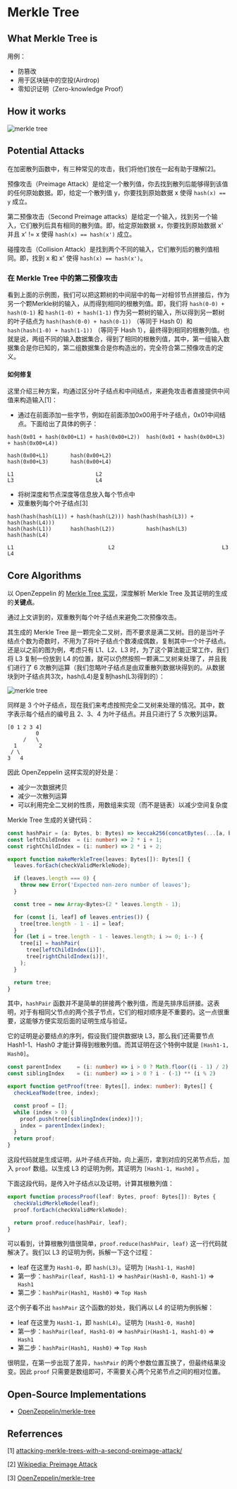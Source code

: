 # Merkle Tree

## What Merkle Tree is



用例：

- 防篡改
- 用于区块链中的空投(Airdrop)
- 零知识证明（Zero-knowledge Proof）



## How it works

![merkle tree](https://img-thestarboys.oss-cn-beijing.aliyuncs.com/img/hash_tree-svg.png)



## Potential Attacks

在加密散列函数中，有三种常见的攻击，我们将他们放在一起有助于理解[2]。

预像攻击（Preimage Attack）是给定一个散列值，你去找到散列后能够得到该值的任何原始数据。即，给定一个散列值 y，你要找到原始数据 x 使得 `hash(x) == y` 成立。

第二预像攻击（Second Preimage attacks）是给定一个输入，找到另一个输入，它们散列后具有相同的散列值。即，给定原始数据 x，你要找到原始数据 x' 并且 x' != x 使得 `hash(x) == hash(x')` 成立。

碰撞攻击（Collision Attack）是找到两个不同的输入，它们散列后的散列值相同。即，找到 x 和 x' 使得 `hash(x) == hash(x')`。

### 在 Merkle Tree 中的第二预像攻击

看到上面的示例图，我们可以把这颗树的中间层中的每一对相邻节点拼接后，作为另一个颗Merkle树的输入，从而得到相同的根散列值。即，我们将 `hash(0-0) + hash(0-1)` 和 `hash(1-0) + hash(1-1)` 作为另一颗树的输入，所以得到另一颗树的叶子结点为  `hash(hash(0-0) + hash(0-1))` （等同于 Hash 0）和 `hash(hash(1-0) + hash(1-1))` （等同于 Hash 1），最终得到相同的根散列值。也就是说，两组不同的输入数据集合，得到了相同的根散列值，其中，第一组输入数据集合是你已知的，第二组数据集合是你构造出的，完全符合第二预像攻击的定义。



#### 如何修复

这里介绍三种方案，均通过区分叶子结点和中间结点，来避免攻击者直接提供中间值来构造输入[1]：

- 通过在前面添加一些字节，例如在前面添加0x00用于叶子结点，0x01中间结点。下面给出了具体的例子：

```
hash(0x01 + hash(0x00+L1) + hash(0x00+L2))	hash(0x01 + hash(0x00+L3) + hash(0x00+L4))

hash(0x00+L1)		hash(0x00+L2)								hash(0x00+L3)		hash(0x00+L4)

L1							L2													L3							L4
```



- 将树深度和节点深度等信息放入每个节点中
- 双重散列每个叶子结点[3]

```
hash(hash(hash(L1)) + hash(hash(L2))) hash(hash(hash(L3)) + hash(hash(L4)))
hash(hash(L1))		hash(hash(L2))			hash(hash(L3)		hash(hash(L4)

L1								L2									L3							L4
```



## Core Algorithms

以 OpenZeppelin 的 [Merkle Tree 实现](https://github.com/OpenZeppelin/merkle-tree/blob/HEAD/src/core.ts)，深度解析 Merkle Tree 及其证明的生成的**关键点**。

通过上文讲到的，双重散列每个叶子结点来避免二次预像攻击。

其生成的 Merkle Tree 是一颗完全二叉树，而不要求是满二叉树。目的是当叶子结点个数为奇数时，不用为了将叶子结点个数凑成偶数，复制其中一个叶子结点。还是以之前的图为例，考虑只有 L1、L2、L3 时，为了这个算法能正常工作，我们将 L3 复制一份放到 L4 的位置，就可以仍然按照一颗满二叉树来处理了，并且我们进行了 6 次散列运算（我们忽略叶子结点是由双重散列数据块得到的。从数据块到叶子结点共3次，hash(L4)是复制hash(L3)得到的）：

![merkle tree](https://img-thestarboys.oss-cn-beijing.aliyuncs.com/img/hash_tree-svg.png)

同样是 3 个叶子结点，现在我们来考虑按照完全二叉树来处理的情况。其中，数字表示每个结点的编号且 2、3、4 为叶子结点。并且只进行了 5 次散列运算。

```
[0 1 2 3 4]
		 0
	 /	 \
  1		  2
 / \
3   4
```

因此 OpenZeppelin 这样实现的好处是：

- 减少一次数据拷贝
- 减少一次散列运算
- 可以利用完全二叉树的性质，用数组来实现（而不是链表）以减少空间复杂度



Merkle Tree 生成的关键代码：

```typescript
const hashPair = (a: Bytes, b: Bytes) => keccak256(concatBytes(...[a, b].sort(compareBytes)));
const leftChildIndex  = (i: number) => 2 * i + 1;
const rightChildIndex = (i: number) => 2 * i + 2;

export function makeMerkleTree(leaves: Bytes[]): Bytes[] {
  leaves.forEach(checkValidMerkleNode);

  if (leaves.length === 0) {
    throw new Error('Expected non-zero number of leaves');
  }

  const tree = new Array<Bytes>(2 * leaves.length - 1);

  for (const [i, leaf] of leaves.entries()) {
    tree[tree.length - 1 - i] = leaf;
  }
  for (let i = tree.length - 1 - leaves.length; i >= 0; i--) {
    tree[i] = hashPair(
      tree[leftChildIndex(i)]!,
      tree[rightChildIndex(i)]!,
    );
  }

  return tree;
}
```

其中，`hashPair` 函数并不是简单的拼接两个散列值，而是先排序后拼接。这表明，对于有相同父节点的两个孩子节点，它们的相对顺序是不重要的。这一点很重要，这能够方便实现后面的证明生成与验证。

它的证明是必要结点的序列，假设我们提供数据块 L3，那么我们还需要节点 Hash1-1、Hash0 才能计算得到根散列值。而其证明在这个特例中就是 `[Hash1-1, Hash0]`。

```typescript
const parentIndex     = (i: number) => i > 0 ? Math.floor((i - 1) / 2) : throwError('Root has no parent');
const siblingIndex    = (i: number) => i > 0 ? i - (-1) ** (i % 2)     : throwError('Root has no siblings');

export function getProof(tree: Bytes[], index: number): Bytes[] {
  checkLeafNode(tree, index);

  const proof = [];
  while (index > 0) {
    proof.push(tree[siblingIndex(index)]!);
    index = parentIndex(index);
  }
  return proof;
}
```

这段代码就是生成证明，从叶子结点开始，向上遍历，拿到对应的兄弟节点后，加入 `proof` 数组。以生成 L3 的证明为例，其证明为  `[Hash1-1, Hash0]` 。



下面这段代码，是传入叶子结点以及证明，计算其根散列值：

```typescript
export function processProof(leaf: Bytes, proof: Bytes[]): Bytes {
  checkValidMerkleNode(leaf);
  proof.forEach(checkValidMerkleNode);

  return proof.reduce(hashPair, leaf);
}
```

可以看到，计算根散列值很简单，`proof.reduce(hashPair, leaf)` 这一行代码就解决了。我们以 L3 的证明为例，拆解一下这个过程：

- leaf 在这里为 `Hash1-0`，即 `hash(L3)`。证明为 `[Hash1-1, Hash0]` 
- 第一步：`hashPair(leaf, Hash1-1)` => `hashPair(Hash1-0, Hash1-1)` => `Hash1`
- 第二步：`hashPair(Hash1, Hash0)` => `Top Hash`



这个例子看不出 `hashPair` 这个函数的妙处，我们再以 L4 的证明为例拆解：

- leaf 在这里为 `Hash1-1`，即 `hash(L4)`。证明为 `[Hash1-0, Hash0]` 
- 第一步：`hashPair(leaf, Hash1-0)` => `hashPair(Hash1-1, Hash1-0)` => `Hash1`
- 第二步：`hashPair(Hash1, Hash0)` => `Top Hash`

很明显，在第一步出现了差异，`hashPair` 的两个参数位置互换了，但最终结果没变。因此 `proof` 只需要是数组即可，不需要关心两个兄弟节点之间的相对位置。



## Open-Source Implementations

- [OpenZeppelin/merkle-tree](https://github.com/OpenZeppelin/merkle-tree)



## Referrences

[1] [attacking-merkle-trees-with-a-second-preimage-attack/](https://flawed.net.nz/2018/02/21/attacking-merkle-trees-with-a-second-preimage-attack/)

[2] [Wikipedia: Preimage Attack](https://en.wikipedia.org/wiki/Preimage_attack)

[3] [OpenZeppelin/merkle-tree](https://github.com/OpenZeppelin/merkle-tree)